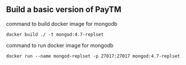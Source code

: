 
## Build a basic version of PayTM

command to build docker image for mongodb

`docker build ./ -t mongod:4.7-replset`


command to run docker image for mongodb

`docker run --name mongod-replset -p 27017:27017 mongod:4.7-replset`